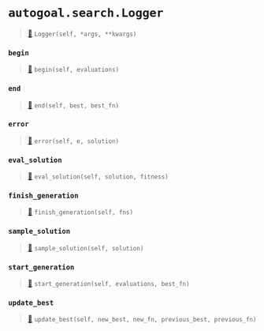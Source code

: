 # `autogoal.search.Logger`

> [📝](https://github.com/autogal/autogoal/blob/master/autogoal/search/_base.py#L189)
> `Logger(self, *args, **kwargs)`

### `begin`

> [📝](https://github.com/autogoal/autogoal/blob/master/autogoal/search/_base.py#L190)
> `begin(self, evaluations)`

### `end`

> [📝](https://github.com/autogoal/autogoal/blob/master/autogoal/search/_base.py#L193)
> `end(self, best, best_fn)`

### `error`

> [📝](https://github.com/autogoal/autogoal/blob/master/autogoal/search/_base.py#L208)
> `error(self, e, solution)`

### `eval_solution`

> [📝](https://github.com/autogoal/autogoal/blob/master/autogoal/search/_base.py#L205)
> `eval_solution(self, solution, fitness)`

### `finish_generation`

> [📝](https://github.com/autogoal/autogoal/blob/master/autogoal/search/_base.py#L199)
> `finish_generation(self, fns)`

### `sample_solution`

> [📝](https://github.com/autogoal/autogoal/blob/master/autogoal/search/_base.py#L202)
> `sample_solution(self, solution)`

### `start_generation`

> [📝](https://github.com/autogoal/autogoal/blob/master/autogoal/search/_base.py#L196)
> `start_generation(self, evaluations, best_fn)`

### `update_best`

> [📝](https://github.com/autogoal/autogoal/blob/master/autogoal/search/_base.py#L211)
> `update_best(self, new_best, new_fn, previous_best, previous_fn)`


